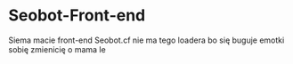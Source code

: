 # Seobot-Front-end
Siema macie front-end Seobot.cf nie ma tego loadera bo się buguje emotki sobię zmienicię o mama le
